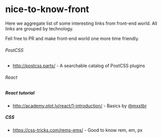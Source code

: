 # nice-to-know-front

Here we aggregate list of some interesting links from front-end world.
All links are grouped by technology.

Fell free to PR and make front-end world one more time friendly.

###### PostCSS
* http://postcss.parts/ - A searchable catalog of PostCSS plugins


###### React

##### React tutorial
* http://academy.plot.ly/react/1-introduction/ - Basics by [@mxstbr](https://twitter.com/@mxstbr)


##### CSS
* https://css-tricks.com/rems-ems/ - Good to know rem, em, px
